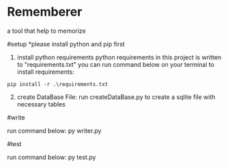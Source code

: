 # Rememberer
a tool that help to memorize

#setup
  *please install python and pip first
  1. install python requirements
    python requirements in this project is written to "requirements.txt"
    you can run command below on your terminal to install requirements:
    
    pip install -r .\requirements.txt
      
  2. create DataBase File:
    run createDataBase.py to create a sqlite file with necessary tables

#write

  run command below:
  py writer.py
  
#test

  run command below:
  py test.py
